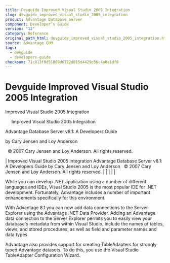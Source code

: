 ```yaml
---
title: Devguide Improved Visual Studio 2005 Integration
slug: devguide_improved_visual_studio_2005_integration
product: Advantage Database Server
component: Developer’s Guide
version: "12"
category: Reference
original_path_html: devguide_improved_visual_studio_2005_integration.htm
source: Advantage CHM
tags:
  - devguide
  - developers-guide
checksum: 71c813f0d51809d6722d015d4429e56c4a8a1df8
---
```


# Devguide Improved Visual Studio 2005 Integration

Improved Visual Studio 2005 Integration

     Improved Visual Studio 2005 Integration

Advantage Database Server v8.1: A Developers Guide

by Cary Jensen and Loy Anderson

  © 2007 Cary Jensen and Loy Anderson. All rights reserved.

| Improved Visual Studio 2005 Integration  Advantage Database Server v8.1: A Developers Guide  by Cary Jensen and Loy Anderson    © 2007 Cary Jensen and Loy Anderson. All rights reserved. |  |  |  |  |

While you can develop .NET application using a number of different languages and IDEs, Visual Studio 2005 is the most popular IDE for .NET development. Fortunately, Advantage includes a number of important enhancements specifically for this environment.

With Advantage 8.1 you can now add data connections to the Server Explorer using the Advantage .NET Data Provider. Adding an Advantage data connection to the Server Explorer permits you to easily view your database's metadata from within Visual Studio, include the names of tables, views, and stored procedures, as well as field and parameter names and data types.

Advantage also provides support for creating TableAdapters for strongly typed Advantage datasets. To do this, you use the Visual Studio TableAdapter Configuration Wizard.
